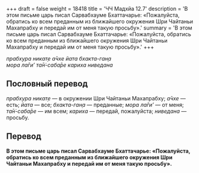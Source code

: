 +++
draft = false
weight = 18418
title = 'ЧЧ Мадхйа 12.7'
description = 'В этом письме царь писал Сарвабхауме Бхаттачарье: «Пожалуйста, обратись ко всем преданным из ближайшего окружения Шри Чайтаньи Махапрабху и передай им от меня такую просьбу».'
summary = 'В этом письме царь писал Сарвабхауме Бхаттачарье: «Пожалуйста, обратись ко всем преданным из ближайшего окружения Шри Чайтаньи Махапрабху и передай им от меня такую просьбу».'
+++

_прабхура никат̣е а̄чхе йата бхакта-ган̣а  
мора ла̄ги’ та̄н̇-саба̄ре кариха ниведана_

## Пословный перевод

_прабхура_ _никат̣е_ — в окружении Шри Чайтаньи Махапрабху; _а̄чхе_ — есть; _йата_ — все; _бхакта_\-_ган̣а_ — преданные; _мора_ _ла̄ги’_ — от меня; _та̄н̇_\-_саба̄ре_ — им всем; _кариха_ — передай, пожалуйста; _ниведана_ — просьбу.

## Перевод

**В этом письме царь писал Сарвабхауме Бхаттачарье: «Пожалуйста, обратись ко всем преданным из ближайшего окружения Шри Чайтаньи Махапрабху и передай им от меня такую просьбу».**
